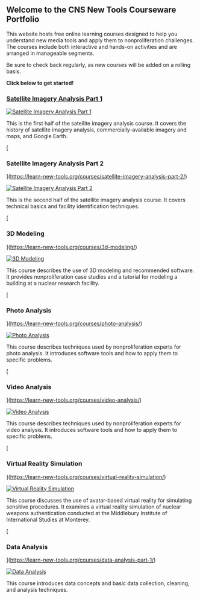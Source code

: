 ## Welcome to the CNS New Tools Courseware Portfolio

This website hosts free online learning courses designed to help you understand new media tools and apply them to nonproliferation challenges. The courses include both interactive and hands-on activities and are arranged in manageable segments.

Be sure to check back regularly, as new courses will be added on a rolling basis.

**Click below to get started!**

### [Satellite Imagery Analysis Part 1](https://learn-new-tools.org/courses/satellite-imagery-analysis-part-1/)

[![Satellite Imagery Analysis Part 1](https://learn-new-tools.org/wp-content/uploads/2017/02/Globe_1_Icon.png)](https://learn-new-tools.org/courses/satellite-imagery-analysis-part-1/)

This is the first half of the satellite imagery analysis course. It covers the history of satellite imagery analysis, commercially-available imagery and maps, and Google Earth.

[

### Satellite Imagery Analysis Part 2

](https://learn-new-tools.org/courses/satellite-imagery-analysis-part-2/)

[![Satellite Imagery Analysis Part 2](https://learn-new-tools.org/wp-content/uploads/2017/02/Globe_2_Icon.png)](https://learn-new-tools.org/courses/satellite-imagery-analysis-part-2/)

This is the second half of the satellite imagery analysis course. It covers technical basics and facility identification techniques.

[

### 3D Modeling

](https://learn-new-tools.org/courses/3d-modeling/)

[![3D Modeling](https://learn-new-tools.org/wp-content/uploads/2017/09/3d-modeling-logo2.png)](https://learn-new-tools.org/courses/3d-modeling/)

This course describes the use of 3D modeling and recommended software. It provides nonproliferation case studies and a tutorial for modeling a building at a nuclear research facility.

[

### Photo Analysis

](https://learn-new-tools.org/courses/photo-analysis/)

[![Photo Analysis](https://learn-new-tools.org/wp-content/uploads/2017/09/photo-analysis-2.png)](https://learn-new-tools.org/courses/photo-analysis/)

This course describes techniques used by nonproliferation experts for photo analysis. It introduces software tools and how to apply them to specific problems.

[

### Video Analysis

](https://learn-new-tools.org/courses/video-analysis/)

[![Video Analysis](https://learn-new-tools.org/wp-content/uploads/2017/12/VidAn2.png)](https://learn-new-tools.org/courses/video-analysis/)

This course describes techniques used by nonproliferation experts for video analysis. It introduces software tools and how to apply them to specific problems.

[

### Virtual Reality Simulation

](https://learn-new-tools.org/courses/virtual-reality-simulation/)

[![Virtual Reality Simulation](https://learn-new-tools.org/wp-content/uploads/2017/09/virtual-2.png)](https://learn-new-tools.org/courses/virtual-reality-simulation/)

This course discusses the use of avatar-based virtual reality for simulating sensitive procedures. It examines a virtual reality simulation of nuclear weapons authentication conducted at the Middlebury Institute of International Studies at Monterey.

[

### Data Analysis

](https://learn-new-tools.org/courses/data-analysis-part-1/)

[![Data Analysis](https://learn-new-tools.org/wp-content/uploads/2017/12/5-2-analysis-png-hd-1.png)](https://learn-new-tools.org/courses/data-analysis-part-1/)

This course introduces data concepts and basic data collection, cleaning, and analysis techniques.